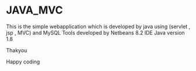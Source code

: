 # JAVA_MVC
This is the simple webapplication which is developed by java using (servlet , jsp , MVC) and MySQL 
Tools developed by Netbeans 8.2 IDE
Java version 1.8

Thakyou 

Happy coding 
